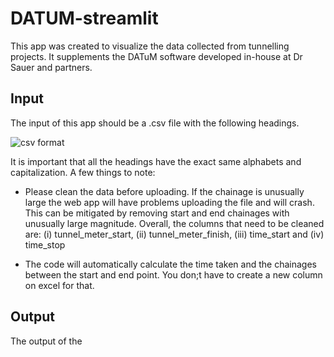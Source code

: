 # DATUM-streamlit

This app was created to visualize the data collected from tunnelling projects. It supplements the DATuM software developed in-house at Dr Sauer and partners.

## Input
The input of this app should be a .csv file with the following headings.

![csv format](https://github.com/kenneth-yap/DATUM-streamlit/table_headings.PNG)

It is important that all the headings have the exact same alphabets and capitalization. A few things to note:

* Please clean the data before uploading. If the chainage is unusually large the web app will have problems uploading the file and will crash. This can be mitigated by removing start and end chainages with unusually large magnitude. Overall, the columns that need to be cleaned are: (i) tunnel_meter_start, (ii) tunnel_meter_finish, (iii) time_start and (iv) time_stop

* The code will automatically calculate the time taken and the chainages between the start and end point. You don;t have to create a new column on excel for that.

## Output

The output of the 
